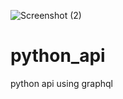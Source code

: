![Screenshot (2)](https://user-images.githubusercontent.com/86343920/222984194-8651a12f-10e8-4349-8130-2dadee3d121d.png)
# python_api
python api using graphql
